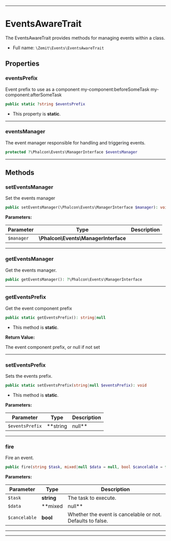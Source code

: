 ***

# EventsAwareTrait

The EventsAwareTrait provides methods for managing events within a class.



* Full name: `\Zemit\Events\EventsAwareTrait`



## Properties


### eventsPrefix

Event prefix to use as a component
my-component:beforeSomeTask
my-component:afterSomeTask

```php
public static ?string $eventsPrefix
```



* This property is **static**.


***

### eventsManager

The event manager responsible for handling and triggering events.

```php
protected ?\Phalcon\Events\ManagerInterface $eventsManager
```






***

## Methods


### setEventsManager

Set the events manager

```php
public setEventsManager(\Phalcon\Events\ManagerInterface $manager): void
```








**Parameters:**

| Parameter | Type | Description |
|-----------|------|-------------|
| `$manager` | **\Phalcon\Events\ManagerInterface** |  |





***

### getEventsManager

Get the events manager.

```php
public getEventsManager(): ?\Phalcon\Events\ManagerInterface
```












***

### getEventsPrefix

Get the event component prefix

```php
public static getEventsPrefix(): string|null
```



* This method is **static**.





**Return Value:**

The event component prefix, or null if not set




***

### setEventsPrefix

Sets the events prefix.

```php
public static setEventsPrefix(string|null $eventsPrefix): void
```



* This method is **static**.




**Parameters:**

| Parameter | Type | Description |
|-----------|------|-------------|
| `$eventsPrefix` | **string|null** | The prefix to be used for events. Pass null to remove the prefix. |





***

### fire

Fire an event.

```php
public fire(string $task, mixed|null $data = null, bool $cancelable = false): mixed
```








**Parameters:**

| Parameter | Type | Description |
|-----------|------|-------------|
| `$task` | **string** | The task to execute. |
| `$data` | **mixed|null** | The optional data to pass to the event. |
| `$cancelable` | **bool** | Whether the event is cancelable or not. Defaults to false. |





***

***

